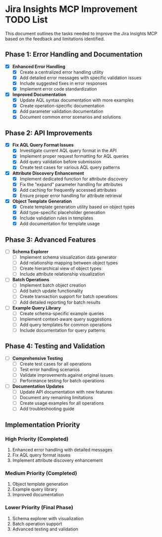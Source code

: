 # Jira Insights MCP Improvement TODO List

This document outlines the tasks needed to improve the Jira Insights MCP based on the feedback and limitations identified.

## Phase 1: Error Handling and Documentation

- [x] **Enhanced Error Handling**
  - [x] Create a centralized error handling utility
  - [x] Add detailed error messages with specific validation issues
  - [x] Include suggested fixes in error responses
  - [x] Implement error code standardization

- [x] **Improved Documentation**
  - [x] Update AQL syntax documentation with more examples
  - [x] Create operation-specific documentation
  - [x] Add parameter validation documentation
  - [x] Document common error scenarios and solutions

## Phase 2: API Improvements

- [x] **Fix AQL Query Format Issues**
  - [x] Investigate current AQL query format in the API
  - [x] Implement proper request formatting for AQL queries
  - [x] Add query validation before submission
  - [x] Create test cases for various AQL query patterns

- [x] **Attribute Discovery Enhancement**
  - [x] Implement dedicated function for attribute discovery
  - [x] Fix the "expand" parameter handling for attributes
  - [x] Add caching for frequently accessed attributes
  - [x] Ensure proper error handling for attribute retrieval

- [x] **Object Template Generation**
  - [x] Create template generation utility based on object types
  - [x] Add type-specific placeholder generation
  - [x] Include validation rules in templates
  - [x] Add documentation for template usage

## Phase 3: Advanced Features

- [ ] **Schema Explorer**
  - [ ] Implement schema visualization data generator
  - [ ] Add relationship mapping between object types
  - [ ] Create hierarchical view of object types
  - [ ] Include attribute relationship visualization

- [ ] **Batch Operations**
  - [ ] Implement batch object creation
  - [ ] Add batch update functionality
  - [ ] Create transaction support for batch operations
  - [ ] Add detailed reporting for batch results

- [ ] **Example Query Library**
  - [ ] Create schema-specific example queries
  - [ ] Implement context-aware query suggestions
  - [ ] Add query templates for common operations
  - [ ] Include documentation for query patterns

## Phase 4: Testing and Validation

- [ ] **Comprehensive Testing**
  - [ ] Create test cases for all operations
  - [ ] Test error handling scenarios
  - [ ] Validate improvements against original issues
  - [ ] Performance testing for batch operations

- [ ] **Documentation Updates**
  - [ ] Update API documentation with new features
  - [ ] Document any remaining limitations
  - [ ] Create usage examples for all operations
  - [ ] Add troubleshooting guide

## Implementation Priority

### High Priority (Completed)
1. Enhanced error handling with detailed messages
2. Fix AQL query format issues
3. Implement attribute discovery enhancement

### Medium Priority (Completed)
1. Object template generation
2. Example query library
3. Improved documentation

### Lower Priority (Final Phase)
1. Schema explorer with visualization
2. Batch operation support
3. Advanced testing and validation
